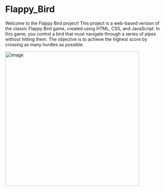 # Flappy_Bird
Welcome to the Flappy Bird project! This project is a web-based version of the classic Flappy Bird game, created using HTML, CSS, and JavaScript. In this game, you control a bird that must navigate through a series of pipes without hitting them. The objective is to achieve the highest score by crossing as many hurdles as possible.

<img width="428" alt="image" src="https://github.com/user-attachments/assets/ff34c187-d4c7-43d9-9c93-6b1cd904d20e">
